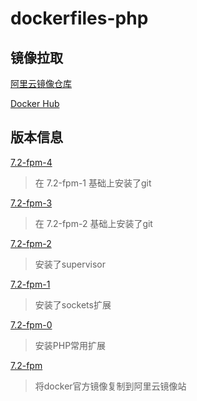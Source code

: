 # dockerfiles-php

## 镜像拉取

[阿里云镜像仓库](https://cr.console.aliyun.com/images/cn-beijing/rdisme/php/detail)

[Docker Hub](https://hub.docker.com/repository/docker/rdisme/php)


## 版本信息

[7.2-fpm-4](https://github.com/rdisme/dockerfiles/blob/master/php/releases/Dockerfile-7.2-fpm-4)

> 在 7.2-fpm-1 基础上安装了git


[7.2-fpm-3](https://github.com/rdisme/dockerfiles/blob/master/php/releases/Dockerfile-7.2-fpm-3)

> 在 7.2-fpm-2 基础上安装了git


[7.2-fpm-2](https://github.com/rdisme/dockerfiles/blob/master/php/releases/Dockerfile-7.2-fpm-2)

> 安装了supervisor


[7.2-fpm-1](https://github.com/rdisme/dockerfiles/blob/master/php/releases/Dockerfile-7.2-fpm-1)

> 安装了sockets扩展


[7.2-fpm-0](https://github.com/rdisme/dockerfiles/blob/master/php/releases/Dockerfile-7.2-fpm-0)

> 安装PHP常用扩展


[7.2-fpm]()

> 将docker官方镜像复制到阿里云镜像站